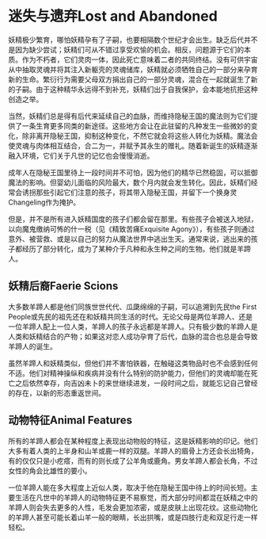 # 迷失与遗弃Lost and Abandoned 

妖精极少繁育，哪怕妖精孕有了子嗣，也要相隔数个世纪才会出生。缺乏后代并不是因为缺少尝试；妖精们可从不错过享受欢愉的机会。相反，问题源于它们的本质。作为不朽者，它们灵肉一体，因此死亡意味着二者的共同终结。没有可供宇宙从中抽取灵魂并将其注入新躯壳的灵魂储库，妖精就必须牺牲自己的一部分来孕育新的生命。繁衍行为需要父母双方捐出自己的一部分灵魂，混合在一起就诞生了新的子嗣。由于这种精华永远得不到补充，妖精们出于自我保护，会本能地抗拒这种创造之举。  

当然，妖精们总是得有后代来延续自己的血脉，而维持隐秘王国的魔法则为它们提供了一条生育更多同类的新途径。这些地方会让在此驻留的凡种发生一些微妙的变化，除非离开隐秘王国，抑制这种变化，不然它就会将这些人转化为妖精。魔法会使灵魂与肉体相互结合，合二为一，并赋予其永生的赠礼。随着新诞生的妖精逐渐融入环境，它们关于凡世的记忆也会慢慢消逝。  

成年人在隐秘王国里待上一段时间并不可怕，因为他们的精华已然稳固，可以抵御魔法的影响。但婴幼儿面临的风险最大，数个月内就会发生转化。因此，妖精们经常会诱拐那些引起它们注意的孩子，将其带入隐秘王国，并留下一个换身灵Changeling作为掩护。  

但是，并不是所有进入妖精国度的孩子们都会留在那里。有些孩子会被送入地狱，以向魔鬼缴纳可怖的什一税（见《精致苦痛Exquisite
Agony》），有些孩子则通过意外、被营救、或是以自己的努力从魔法世界中逃出生天。通常来说，逃出来的孩子都经历了部分转化，成为了某种介于凡种和永生种之间的生物。他们就是羊蹄人。

## 妖精后裔Faerie Scions 

大多数羊蹄人都是他们同族世世代代、瓜瓞绵绵的子嗣，可以追溯到先民the
First
People或先民的祖先还在和妖精共同生活的时代。无论父母是两位羊蹄人、还是一位羊蹄人配上一位人类，羊蹄人的孩子永远都是羊蹄人。只有极少数的羊蹄人是人类和妖精结合的产物；如果这对恋人成功孕育了后代，血脉的混合也总是会导致羊蹄人的诞生。  

虽然羊蹄人和妖精类似，但他们并不害怕铁器，在触碰这类物品时也不会感到任何不适。他们对精神操纵和疾病并没有什么特别的防护能力，但他们的灵魂却能在死亡之后依然幸存，向吉凶未卜的来世继续进发，一段时间之后，就能忘记自己曾经的存在，以新的形态重返世间。

## 动物特征Animal Features 

所有的羊蹄人都会在某种程度上表现出动物般的特征，这是妖精影响的印记。他们大多有着人类的上半身和山羊或鹿一样的双腿。羊蹄人的眉骨上方还会长出犄角，有的仅仅只是小疙瘩，而有的则长成了公羊角或鹿角。男女羊蹄人都会长角，不过女性的角会比雄性的要小。  

一位羊蹄人能在多大程度上近似人类，取决于他在隐秘王国中待上的时间长短。主要生活在凡世中的羊蹄人的动物特征更不易察觉，而大部分时间都混在妖精之中的羊蹄人则会失去更多的人性，毛发会更加浓密，或是皮肤上出现花纹。这些动物化的羊蹄人甚至可能长着山羊一般的眼睛，长出拱嘴，或是四肢行走和双足行走一样轻松。
